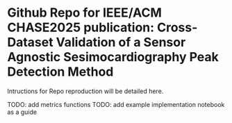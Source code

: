 # Github Repo for IEEE/ACM CHASE2025 publication: Cross-Dataset Validation of a Sensor Agnostic Sesimocardiography Peak Detection Method

Intructions for Repo reproduction will be detailed here. 

TODO: add metrics functions
TODO: add example implementation notebook as a guide
